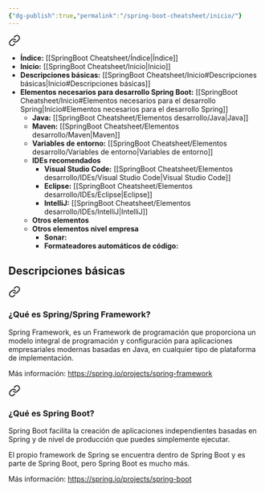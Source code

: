 ```yaml
---
{"dg-publish":true,"permalink":"/spring-boot-cheatsheet/inicio/"}
---
```



<div class="transclusion internal-embed is-loaded"><a class="markdown-embed-link" href="/spring-boot-cheatsheet/indice/" aria-label="Open link"><svg xmlns="http://www.w3.org/2000/svg" width="24" height="24" viewBox="0 0 24 24" fill="none" stroke="currentColor" stroke-width="2" stroke-linecap="round" stroke-linejoin="round" class="svg-icon lucide-link"><path d="M10 13a5 5 0 0 0 7.54.54l3-3a5 5 0 0 0-7.07-7.07l-1.72 1.71"></path><path d="M14 11a5 5 0 0 0-7.54-.54l-3 3a5 5 0 0 0 7.07 7.07l1.71-1.71"></path></svg></a><div class="markdown-embed">





- **Índice:** [[SpringBoot Cheatsheet/Índice\|Índice]]
- **Inicio:** [[SpringBoot Cheatsheet/Inicio\|Inicio]]
- **Descripciones básicas:** [[SpringBoot Cheatsheet/Inicio#Descripciones básicas\|Inicio#Descripciones básicas]]
- **Elementos necesarios para desarrollo Spring Boot:** [[SpringBoot Cheatsheet/Inicio#Elementos necesarios para el desarrollo Spring\|Inicio#Elementos necesarios para el desarrollo Spring]]
	- **Java:** [[SpringBoot Cheatsheet/Elementos desarrollo/Java\|Java]] 
	- **Maven:** [[SpringBoot Cheatsheet/Elementos desarrollo/Maven\|Maven]]
	- **Variables de entorno:** [[SpringBoot Cheatsheet/Elementos desarrollo/Variables de entorno\|Variables de entorno]]
	- **IDEs recomendados**
		- **Visual Studio Code:** [[SpringBoot Cheatsheet/Elementos desarrollo/IDEs/Visual Studio Code\|Visual Studio Code]]
		- **Eclipse:** [[SpringBoot Cheatsheet/Elementos desarrollo/IDEs/Eclipse\|Eclipse]]
		- **IntelliJ:** [[SpringBoot Cheatsheet/Elementos desarrollo/IDEs/IntelliJ\|IntelliJ]]
	- **Otros elementos**
	- **Otros elementos nivel empresa**
		- **Sonar:**
		- **Formateadores automáticos de código:**






</div></div>

## Descripciones básicas


<div class="transclusion internal-embed is-loaded"><a class="markdown-embed-link" href="/spring-boot-cheatsheet/definiciones/#que-es-spring-spring-framework" aria-label="Open link"><svg xmlns="http://www.w3.org/2000/svg" width="24" height="24" viewBox="0 0 24 24" fill="none" stroke="currentColor" stroke-width="2" stroke-linecap="round" stroke-linejoin="round" class="svg-icon lucide-link"><path d="M10 13a5 5 0 0 0 7.54.54l3-3a5 5 0 0 0-7.07-7.07l-1.72 1.71"></path><path d="M14 11a5 5 0 0 0-7.54-.54l-3 3a5 5 0 0 0 7.07 7.07l1.71-1.71"></path></svg></a><div class="markdown-embed">



###  ¿Qué es Spring/Spring Framework?
Spring Framework, es un Framework de programación que proporciona un modelo integral de programación y configuración para aplicaciones empresariales modernas basadas en Java, en cualquier tipo de plataforma de implementación.

Más información: https://spring.io/projects/spring-framework


</div></div>



<div class="transclusion internal-embed is-loaded"><a class="markdown-embed-link" href="/spring-boot-cheatsheet/definiciones/#que-es-spring-boot" aria-label="Open link"><svg xmlns="http://www.w3.org/2000/svg" width="24" height="24" viewBox="0 0 24 24" fill="none" stroke="currentColor" stroke-width="2" stroke-linecap="round" stroke-linejoin="round" class="svg-icon lucide-link"><path d="M10 13a5 5 0 0 0 7.54.54l3-3a5 5 0 0 0-7.07-7.07l-1.72 1.71"></path><path d="M14 11a5 5 0 0 0-7.54-.54l-3 3a5 5 0 0 0 7.07 7.07l1.71-1.71"></path></svg></a><div class="markdown-embed">



### ¿Qué es Spring Boot?
Spring Boot facilita la creación de aplicaciones independientes basadas en Spring y de nivel de producción que puedes simplemente ejecutar.

El propio framework de Spring se encuentra dentro de Spring Boot y es parte de Spring Boot, pero Spring Boot es mucho más.

Más información: https://spring.io/projects/spring-boot

</div></div>



